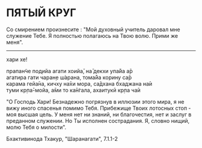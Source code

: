 # ПЯТЫЙ КРУГ

Со смирением произнесите : "Мой духовный учитель даровал мне служение Тебе. Я полностью полагаюсь на Твою волю. Прими же меня".

---

хари хе!

прапан̃че под̣ийа агати хоийа̄,
на̄ декхи упа̄йа а̄р  
агатира гати чаран̣е ш́арана,
тома̄йа корину са̄р  
карама гейа̄на, кичху на̄хи мора,
са̄дхана бхаджана на̄и  
туми кр̣па̄-мойа, а̄ми то ка̄н̇гала,
ахаитукӣ кр̣па ча̄и

"О Господь Хари! Безнадежно погрязнув в иллюзии этого мира, я не вижу иного спасенья помимо Тебя. Прибежище Твоих лотосных стоп - моя высшая цель. У меня нет ни знаний, ни благочестия, нет и заслуг в преданном служении. Но Ты исполнен сострадания. Я, словно нищий, молю Тебя о милости".

Бхактивинода Тхакур, "Шаранагати", 7.1.1-2
